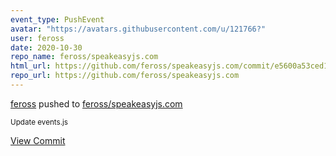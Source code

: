 ```yaml
---
event_type: PushEvent
avatar: "https://avatars.githubusercontent.com/u/121766?"
user: feross
date: 2020-10-30
repo_name: feross/speakeasyjs.com
html_url: https://github.com/feross/speakeasyjs.com/commit/e5600a53ced1f2e9647d35964371d381686c1692
repo_url: https://github.com/feross/speakeasyjs.com
---
```


<a href='https://github.com/feross' target='_blank'>feross</a> pushed to <a href='https://github.com/feross/speakeasyjs.com' target='_blank'>feross/speakeasyjs.com</a>

<small>Update events.js</small>

<a href='https://github.com/feross/speakeasyjs.com/commit/e5600a53ced1f2e9647d35964371d381686c1692' target='_blank'>View Commit</a>